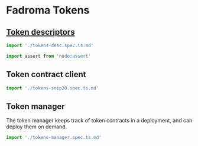 # Fadroma Tokens

## [Token descriptors](./tokens-desc.spec.ts.md)

```typescript
import './tokens-desc.spec.ts.md'
```

```typescript
import assert from 'node:assert'
```

## Token contract client

```typescript
import './tokens-snip20.spec.ts.md'
```

## Token manager

The token manager keeps track of token contracts
in a deployment, and can deploy them on demand.

```typescript
import './tokens-manager.spec.ts.md'
```
